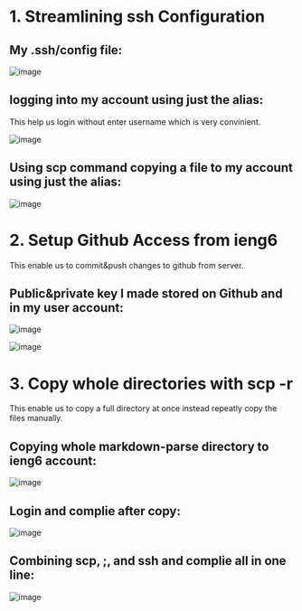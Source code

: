 

# 1. Streamlining ssh Configuration
## My .ssh/config file:

![image](https://user-images.githubusercontent.com/46364362/167041966-2f4d7e87-4c80-4f7e-adb2-b2e1bad0633f.png)

## logging into my account using just the alias:
This help us login without enter username which is very convinient.

![image](https://user-images.githubusercontent.com/46364362/167042030-97b757e5-778e-41d5-a959-e802e9561216.png)

 ## Using scp command copying a file to my account using just the alias:
 

![image](https://user-images.githubusercontent.com/46364362/167042471-264b3aad-2043-455a-8a4f-b3120a1e80b5.png)

# 2. Setup Github Access from ieng6
This enable us to commit&push changes to github from server.

## Public&private key I made stored on Github and in my user account:

![image](https://user-images.githubusercontent.com/46364362/167068268-79fbd37f-4ea1-4ae8-9ecb-6ce236b689a1.png)

![image](https://user-images.githubusercontent.com/46364362/167066778-83d10b51-5a0f-49ca-b978-71af2c5aca04.png)

# 3. Copy whole directories with scp -r
This enable us to copy a full directory at once instead repeatly copy the files manually.

##  Copying whole markdown-parse directory to ieng6 account:

![image](https://user-images.githubusercontent.com/46364362/167072294-be3730c2-4272-46d6-a8b0-cb5280da9aca.png)

## Login and complie after copy:

![image](https://user-images.githubusercontent.com/46364362/167072597-ebb86f1c-983b-4b9f-9950-167ec3bb5fc6.png)

## Combining scp, ;, and ssh and complie all in one line:

![image](https://user-images.githubusercontent.com/46364362/167075154-681e5122-4d02-411d-8d4a-da21d8ecde90.png)
